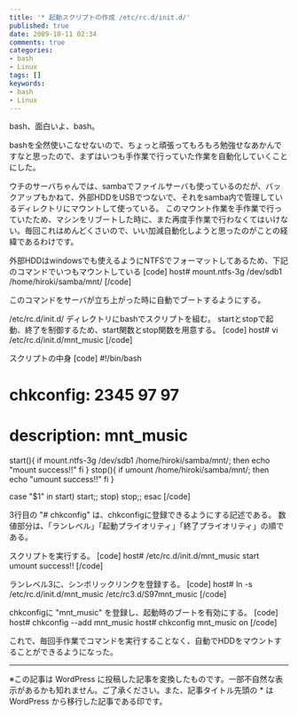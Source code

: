 ```yaml
---
title: '* 起動スクリプトの作成 /etc/rc.d/init.d/'
published: true
date: 2009-10-11 02:34
comments: true
categories:
- bash
- Linux
tags: []
keywords:
- bash
- Linux
---
```

bash、面白いよ、bash。

bashを全然使いこなせないので、ちょっと頑張ってもろもろ勉強せなあかんですなと思ったので、まずはいつも手作業で行っていた作業を自動化していくことにした。

ウチのサーバちゃんでは、sambaでファイルサーバも使っているのだが、バックアップもかねて、外部HDDをUSBでつないで、それをsamba内で管理しているディレクトリにマウントして使っている。
このマウント作業を手作業で行っていたため、マシンをリブートした時に、また再度手作業で行わなくてはいけない。毎回これはめんどくさいので、いい加減自動化しようと思ったのがことの経緯であるわけです。

外部HDDはwindowsでも使えるようにNTFSでフォーマットしてあるため、下記のコマンドでいつもマウントしている
[code]
host# mount.ntfs-3g /dev/sdb1 /home/hiroki/samba/mnt/
[/code]

このコマンドをサーバが立ち上がった時に自動でブートするようにする。

/etc/rc.d/init.d/ ディレクトリにbashでスクリプトを組む。
startとstopで起動、終了を制御するため、start関数とstop関数を用意する。
[code]
host# vi /etc/rc.d/init.d/mnt_music
[/code]

スクリプトの中身
[code]
#!/bin/bash

# chkconfig: 2345 97 97
# description: mnt_music

start(){
    if mount.ntfs-3g /dev/sdb1 /home/hiroki/samba/mnt/; then
        echo "mount success!!"
    fi
}
stop(){
    if umount /home/hiroki/samba/mnt/; then
        echo "umount success!!"
    fi
}

case "$1" in
    start)
        start;;
    stop)
        stop;;
esac
[/code]

3行目の "# chkconfig" は、chkconfigに登録できるようにする記述である。
数値部分は、「ランレベル」「起動プライオリティ」「終了プライオリティ」の順である。

スクリプトを実行する。
[code]
host# /etc/rc.d/init.d/mnt_music start
umount success!!
[/code]

ランレベル3に、シンボリックリンクを登録する。
[code]
host# ln -s /etc/rc.d/init.d/mnt_music /etc/rc3.d/S97mnt_music
[/code]

chkconfigに "mnt_music" を登録し、起動時のブートを有効にする。
[code]
host# chkconfig --add mnt_music
host# chkconfig mnt_music on
[/code]

これで、毎回手作業でコマンドを実行することなく、自動でHDDをマウントすることができるようになった。

---
※この記事は WordPress に投稿した記事を変換したものです。一部不自然な表示があるかも知れません。ご了承ください。また、記事タイトル先頭の * は WordPress から移行した記事である印です。
